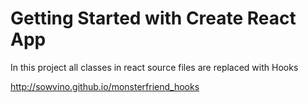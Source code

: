 # Getting Started with Create React App

In this project all classes in react source files are replaced with Hooks

http://sowvino.github.io/monsterfriend_hooks
